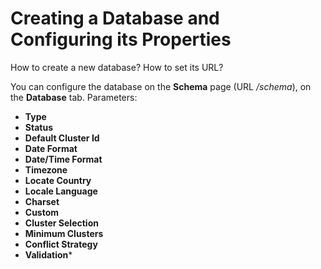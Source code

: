 # Creating a Database and Configuring its Properties

How to create a new database? How to set its URL?

You can configure the database on the **Schema** page (URL */schema*), on the **Database** tab. Parameters:
* **Type**
* **Status**
* **Default Cluster Id**
* **Date Format**
* **Date/Time Format**
* **Timezone**
* **Locate Country**
* **Locale Language**
* **Charset**
* **Custom**
* **Cluster Selection**
* **Minimum Clusters**
* **Conflict Strategy**
* **Validation*** 